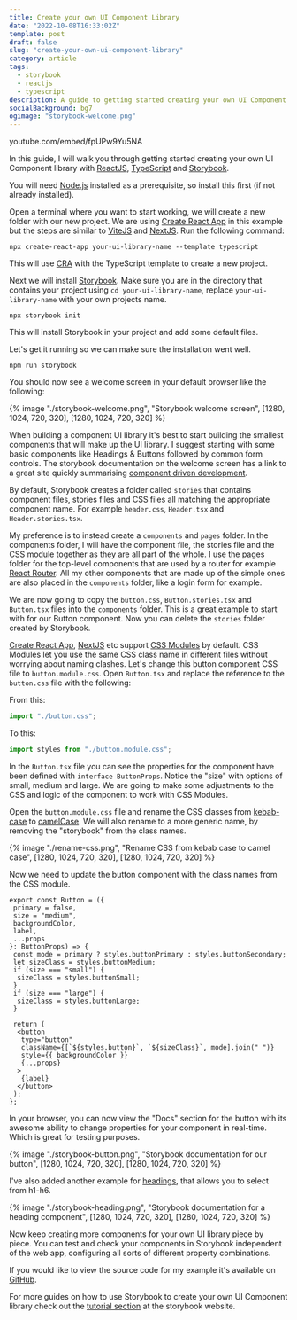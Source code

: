 ```yaml
---
title: Create your own UI Component Library
date: "2022-10-08T16:33:02Z"
template: post
draft: false
slug: "create-your-own-ui-component-library"
category: article
tags:
  - storybook
  - reactjs
  - typescript
description: A guide to getting started creating your own UI Component library with ReactJS, TypeScript and Storybook
socialBackground: bg7
ogimage: "storybook-welcome.png"
---
```


youtube.com/embed/fpUPw9Yu5NA

In this guide, I will walk you through getting started creating your own UI Component library with [ReactJS](https://reactjs.org/), [TypeScript](https://www.typescriptlang.org/) and [Storybook](https://storybook.js.org).

You will need [Node.js](https://nodejs.org/) installed as a prerequisite, so install this first (if not already installed).

Open a terminal where you want to start working, we will create a new folder with our new project. We are using [Create React App](https://create-react-app.dev) in this example but the steps are similar to [ViteJS](https://vitejs.dev) and [NextJS](https://nextjs.org). Run the following command:

```shell
npx create-react-app your-ui-library-name --template typescript
```

This will use [CRA](https://create-react-app.dev) with the TypeScript template to create a new project.

Next we will install [Storybook](https://storybook.js.org). Make sure you are in the directory that contains your project using `cd your-ui-library-name`, replace `your-ui-library-name` with your own projects name.

```shell
npx storybook init
```

This will install Storybook in your project and add some default files.

Let's get it running so we can make sure the installation went well.

```shell
npm run storybook
```

You should now see a welcome screen in your default browser like the following:

{% image "./storybook-welcome.png", "Storybook welcome screen", [1280, 1024, 720, 320], [1280, 1024, 720, 320] %}

When building a component UI library it's best to start building the smallest components that will make up the UI library. I suggest starting with some basic components like Headings & Buttons followed by common form controls. The storybook documentation on the welcome screen has a link to a great site quickly summarising [component driven development](https://www.componentdriven.org/).

By default, Storybook creates a folder called `stories` that contains component files, stories files and CSS files all matching the appropriate component name. For example `header.css`, `Header.tsx` and `Header.stories.tsx`.

My preference is to instead create a `components` and `pages` folder. In the components folder, I will have the component file, the stories file and the CSS module together as they are all part of the whole. I use the pages folder for the top-level components that are used by a router for example [React Router](https://reactrouter.com). All my other components that are made up of the simple ones are also placed in the `components` folder, like a login form for example.

We are now going to copy the `button.css`, `Button.stories.tsx` and `Button.tsx` files into the `components` folder. This is a great example to start with for our Button component. Now you can delete the `stories` folder created by Storybook.

[Create React App](https://create-react-app.dev), [NextJS](https://nextjs.org) etc support [CSS Modules](https://css-tricks.com/css-modules-part-1-need/) by default. CSS Modules let you use the same CSS class name in different files without worrying about naming clashes. Let's change this button component CSS file to `button.module.css`.
Open `Button.tsx` and replace the reference to the `button.css` file with the following:

From this:

```ts
import "./button.css";
```

To this:

```ts
import styles from "./button.module.css";
```

In the `Button.tsx` file you can see the properties for the component have been defined with `interface ButtonProps`. Notice the "size" with options of small, medium and large. We are going to make some adjustments to the CSS and logic of the component to work with CSS Modules.

Open the `button.module.css` file and rename the CSS classes from [kebab-case](https://www.freecodecamp.org/news/programming-naming-conventions-explained/#what-is-kebab-case) to [camelCase](https://www.freecodecamp.org/news/programming-naming-conventions-explained/#what-is-camel-case). We will also rename to a more generic name, by removing the "storybook" from the class names.

{% image "./rename-css.png", "Rename CSS from kebab case to camel case", [1280, 1024, 720, 320], [1280, 1024, 720, 320] %}

Now we need to update the button component with the class names from the CSS module.

```tsx
export const Button = ({
 primary = false,
 size = "medium",
 backgroundColor,
 label,
 ...props
}: ButtonProps) => {
 const mode = primary ? styles.buttonPrimary : styles.buttonSecondary;
 let sizeClass = styles.buttonMedium;
 if (size === "small") {
  sizeClass = styles.buttonSmall;
 }
 if (size === "large") {
  sizeClass = styles.buttonLarge;
 }

 return (
  <button
   type="button"
   className={[`${styles.button}`, `${sizeClass}`, mode].join(" ")}
   style={{ backgroundColor }}
   {...props}
  >
   {label}
  </button>
 );
};
```

In your browser, you can now view the "Docs" section for the button with its awesome ability to change properties for your component in real-time. Which is great for testing purposes.

{% image "./storybook-button.png", "Storybook documentation for our button", [1280, 1024, 720, 320], [1280, 1024, 720, 320] %}

I've also added another example for [headings](https://github.com/andrewjamesford/react-ts-component-library/blob/main/src/components/Heading.tsx), that allows you to select from h1-h6.

{% image "./storybook-heading.png", "Storybook documentation for a heading component", [1280, 1024, 720, 320], [1280, 1024, 720, 320] %}

Now keep creating more components for your own UI library piece by piece. You can test and check your components in Storybook independent of the web app, configuring all sorts of different property combinations.

If you would like to view the source code for my example it's available on [GitHub](https://github.com/andrewjamesford/react-ts-component-library).

For more guides on how to use Storybook to create your own UI Component library check out the [tutorial section](https://storybook.js.org/tutorials/) at the storybook website.
